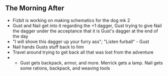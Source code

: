 ## The Morning After

- Fizbit is working on making schematics for the dog mk 2
- Gust and Nail get into it regarding the +1 dagger, Gust trying to give Nail the dagger under the acceptance that it is Gust's dagger at the end of the day
- "I will shove this dagger up your furry ass"; "Listen furball" - Gust
- Nail hands Gusts stuff back to him
- Travel around trying to get back all that was lost from the adventure
-   - Gust gets backpack, armor, and more. Merrick gets a lamp. Nail gets some rations, backpack, and weaving tools
